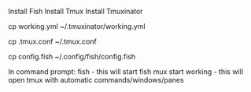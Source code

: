 Install Fish
Install Tmux
Install Tmuxinator


cp working.yml ~/.tmuxinator/working.yml

cp .tmux.conf ~/.tmux.conf

cp config.fish ~/.config/fish/config.fish


In command prompt:
fish                   - this will start fish
mux start working	   - this will open tmux with automatic commands/windows/panes


